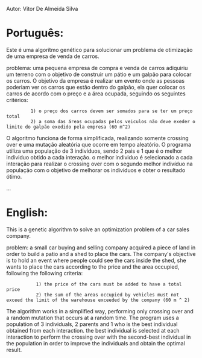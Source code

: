 Autor: Vitor De Almeida Silva

# Português:
Este é uma algorítmo genético para solucionar um problema de otimização de uma empresa de venda de carros. 

problema:
uma pequena empresa de compra e venda de carros adiquiriu um terreno com o objetivo de 
construir um pátio e um galpão para colocar os carros. O objetivo da empresa é realizar um evento onde 
as pessoas poderiam ver os carros que estão dentro do galpão, ela quer colocar os carros de acordo com 
o preço e a área ocupada, seguindo os seguintes critérios:

             1) o preço dos carros devem ser somados para se ter um preço total
             2) a soma das áreas ocupadas pelos veiculos não deve exeder o limite do galpão exedido pela empresa (60 m^2)


O algoritmo funciona de forma simplificada, realizando somente crossing over e uma mutação aleatória que ocorre em tempo aleatório. O programa utiliza uma população de 3 indivíduos, sendo 2 pais e 1 que é o melhor individuo obtido a cada interação. o melhor individuo é selecionado a cada interação para realizar o crossing over com o segundo melhor indivíduo na população com o objetivo de melhorar os indivíduos e obter o resultado ótimo. 

...

# English:
This is a genetic algorithm to solve an optimization problem of a car sales company.

problem: 
a small car buying and selling company acquired a piece of land in order to
build a patio and a shed to place the cars. The company's objective is to hold an event where
people could see the cars inside the shed, she wants to place the cars according to
the price and the area occupied, following the following criteria:

               1) the price of the cars must be added to have a total price
               2) the sum of the areas occupied by vehicles must not exceed the limit of the warehouse exceeded by the company (60 m ^ 2)


The algorithm works in a simplified way, performing only crossing over and a random mutation that occurs at a random time. The program uses a population of 3 individuals, 2 parents and 1 who is the best individual obtained from each interaction. the best individual is selected at each interaction to perform the crossing over with the second-best individual in the population in order to improve the individuals and obtain the optimal result.
